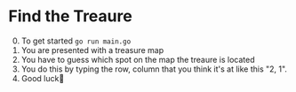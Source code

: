 # Find the Treaure
0. To get started `go run main.go`
1. You are presented with a treasure map
2. You have to guess which spot on the map the treaure is located
3. You do this by typing the row, column that you think it's at like this "2, 1".
4. Good luck💪